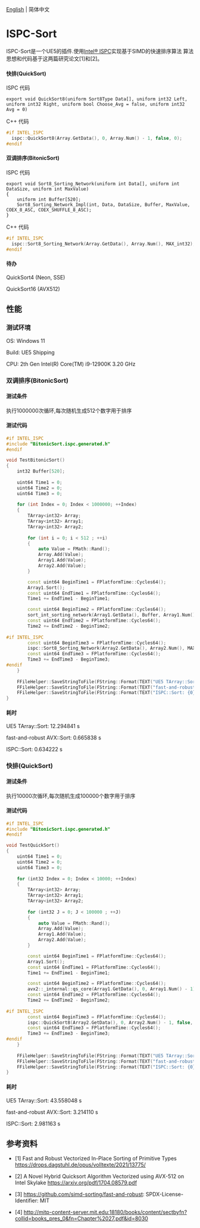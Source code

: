 [English](./README_EN.md) | 简体中文

# ISPC-Sort

ISPC-Sort是一个UE5的插件.使用[Intel® ISPC](https://github.com/ispc/ispc)实现基于SIMD的快速排序算法
算法思想和代码基于这两篇研究论文[1]和[2]。

#### 快排(QuickSort)

ISPC 代码
```
export void QuickSort8(uniform Sort8Type Data[], uniform int32 Left, uniform int32 Right, uniform bool Choose_Avg = false, uniform int32 Avg = 0)
```
C++ 代码
```cpp
#if INTEL_ISPC
  ispc::QuickSort8(Array.GetData(), 0, Array.Num() - 1, false, 0);
#endif
```

#### 双调排序(BitonicSort)

ISPC 代码
```
export void Sort8_Sorting_Network(uniform int Data[], uniform int DataSize, uniform int MaxValue)
{
    uniform int Buffer[520];
    Sort8_Sorting_Network_Impl(int, Data, DataSize, Buffer, MaxValue, COEX_8_ASC, COEX_SHUFFLE_8_ASC);
}
```
C++ 代码
```cpp
#if INTEL_ISPC
  ispc::Sort8_Sorting_Network(Array.GetData(), Array.Num(), MAX_int32);
#endif
```

#### 待办

QuickSort4 (Neon, SSE)

QuickSort16 (AVX512)

## 性能

### 测试环境

OS: Windows 11

Build: UE5 Shipping

CPU: 2th Gen Intel(R) Core(TM) i9-12900K   3.20 GHz


### 双调排序(BitonicSort)

#### 测试条件

执行1000000次循环,每次随机生成512个数字用于排序

#### 测试代码

```cpp
#if INTEL_ISPC
#include "BitonicSort.ispc.generated.h"
#endif

void TestBitonicSort()
{
	int32 Buffer[520];
	
	uint64 Time1 = 0;
	uint64 Time2 = 0;
	uint64 Time3 = 0;
	
	for (int Index = 0; Index < 1000000; ++Index)
	{
		TArray<int32> Array;
		TArray<int32> Array1;
		TArray<int32> Array2;
		
		for (int i = 0; i < 512 ; ++i)
		{
			auto Value = FMath::Rand();
			Array.Add(Value);
			Array1.Add(Value);
			Array2.Add(Value);
		}

		const uint64 BeginTime1 = FPlatformTime::Cycles64();
		Array1.Sort();
		const uint64 EndTime1 = FPlatformTime::Cycles64();
		Time1 += EndTime1 - BeginTime1;

		const uint64 BeginTime2 = FPlatformTime::Cycles64();
		sort_int_sorting_network(Array1.GetData(), Buffer, Array1.Num());
		const uint64 EndTime2 = FPlatformTime::Cycles64();
		Time2 += EndTime2 - BeginTime2;
		
#if INTEL_ISPC
		const uint64 BeginTime3 = FPlatformTime::Cycles64();
		ispc::Sort8_Sorting_Network(Array2.GetData(), Array2.Num(), MAX_int32);
		const uint64 EndTime3 = FPlatformTime::Cycles64();
		Time3 += EndTime3 - BeginTime3;
#endif
	}
	
	FFileHelper::SaveStringToFile(FString::Format(TEXT("UE5 TArray::Sort: {0}"), {FPlatformTime::ToSeconds64(Time1)}), TEXT("J:\\TArray.txt"));
	FFileHelper::SaveStringToFile(FString::Format(TEXT("fast-and-robust AVX::Sort: {0}"), {FPlatformTime::ToSeconds64(Time2)}), TEXT("J:\\AVX.txt"));
	FFileHelper::SaveStringToFile(FString::Format(TEXT("ISPC::Sort: {0}"), {FPlatformTime::ToSeconds64(Time3)}), TEXT("J:\\ISPC.txt"));
}

```

#### 耗时

UE5 TArray::Sort:             12.294841 s

fast-and-robust AVX::Sort:    0.665838 s

ISPC::Sort:                   0.634222 s


### 快排(QuickSort)

#### 测试条件

执行10000次循环,每次随机生成100000个数字用于排序

#### 测试代码

```cpp
#if INTEL_ISPC
#include "BitonicSort.ispc.generated.h"
#endif 

void TestQuickSort()
{
	uint64 Time1 = 0;
	uint64 Time2 = 0;
	uint64 Time3 = 0;
	
	for (int32 Index = 0; Index < 10000; ++Index)
	{
		TArray<int32> Array;
		TArray<int32> Array1;
		TArray<int32> Array2;
		
		for (int32 J = 0; J < 100000 ; ++J)
		{
			auto Value = FMath::Rand();
			Array.Add(Value);
			Array1.Add(Value);
			Array2.Add(Value);
		}

		const uint64 BeginTime1 = FPlatformTime::Cycles64();
		Array1.Sort();
		const uint64 EndTime1 = FPlatformTime::Cycles64();
		Time1 += EndTime1 - BeginTime1;

		const uint64 BeginTime2 = FPlatformTime::Cycles64();
		avx2::_internal::qs_core(Array1.GetData(), 0, Array1.Num() - 1);
		const uint64 EndTime2 = FPlatformTime::Cycles64();
		Time2 += EndTime2 - BeginTime2;
		
#if INTEL_ISPC
		const uint64 BeginTime3 = FPlatformTime::Cycles64();
		ispc::QuickSort8(Array2.GetData(), 0, Array2.Num() - 1, false, 0);
		const uint64 EndTime3 = FPlatformTime::Cycles64();
		Time3 += EndTime3 - BeginTime3;
#endif
	}
	
	FFileHelper::SaveStringToFile(FString::Format(TEXT("UE5 TArray::Sort: {0}"), {FPlatformTime::ToSeconds64(Time1)}), TEXT("J:\\TArray.txt"));
	FFileHelper::SaveStringToFile(FString::Format(TEXT("fast-and-robust AVX::Sort: {0}"), {FPlatformTime::ToSeconds64(Time2)}), TEXT("J:\\AVX.txt"));
	FFileHelper::SaveStringToFile(FString::Format(TEXT("ISPC::Sort: {0}"), {FPlatformTime::ToSeconds64(Time3)}), TEXT("J:\\ISPC.txt"));
}

```

#### 耗时

UE5 TArray::Sort:             43.558048 s

fast-and-robust AVX::Sort:    3.214110 s

ISPC::Sort:                   2.981163 s


## 参考资料

* [1] Fast and Robust Vectorized In-Place Sorting of Primitive Types
  https://drops.dagstuhl.de/opus/volltexte/2021/13775/

* [2] A Novel Hybrid Quicksort Algorithm Vectorized using AVX-512 on Intel
  Skylake https://arxiv.org/pdf/1704.08579.pdf

* [3] https://github.com/simd-sorting/fast-and-robust: SPDX-License-Identifier: MIT

* [4] http://mitp-content-server.mit.edu:18180/books/content/sectbyfn?collid=books_pres_0&fn=Chapter%2027.pdf&id=8030

